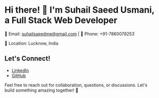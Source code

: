 # Hi there! 👋 I'm Suhail Saeed Usmani, a Full Stack Web Developer

📧 Email: suhailsaeedme@gmail.com | 📱 Phone: +91-7860078253

📍 Location: Lucknow, India

## Let's Connect!

- [LinkedIn](https://www.linkedin.com/in/suhail-usmani5/)
- [GitHub](https://github.com/suhailusmani)

Feel free to reach out for collaboration, questions, or discussions. Let's build something amazing together! 🚀
